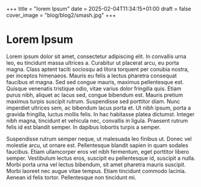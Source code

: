 +++
title = "Iorem Ipsum"
date = 2025-02-04T11:34:15+01:00
draft = false
cover_image = "blog/blog2/smash.jpg"
+++

# Lorem Ipsum

Lorem ipsum dolor sit amet, consectetur adipiscing elit. In convallis urna leo, eu tincidunt massa ultrices a. Curabitur ut placerat arcu, eu porta magna. Class aptent taciti sociosqu ad litora torquent per conubia nostra, per inceptos himenaeos. Mauris eu felis a lectus pharetra consequat faucibus et magna. Sed sed congue mauris, maximus pellentesque est. Quisque venenatis tristique odio, vitae varius dolor fringilla quis. Etiam purus nibh, aliquet ac lacus sed, congue bibendum est. Mauris pretium maximus turpis suscipit rutrum. Suspendisse sed porttitor diam. Nunc imperdiet ultrices sem, ac bibendum lacus porta et. Ut nibh ipsum, porta a gravida fringilla, luctus mollis felis. In hac habitasse platea dictumst. Integer nibh magna, tincidunt et vehicula nec, convallis in ligula. Praesent rutrum felis id est blandit semper. In dapibus lobortis turpis a semper.

Suspendisse rutrum semper neque, ut malesuada leo finibus ut. Donec vel molestie arcu, ut ornare est. Pellentesque blandit sapien in quam sodales faucibus. Etiam ullamcorper eros vel nibh fermentum, eget porttitor libero semper. Vestibulum lectus eros, suscipit eu pellentesque id, suscipit a nulla. Morbi porta urna vel lectus bibendum, sit amet pharetra mauris suscipit. Morbi laoreet nec augue vitae tempus. Etiam tincidunt commodo lacinia. Aenean id felis tortor. Pellentesque non tincidunt mi.